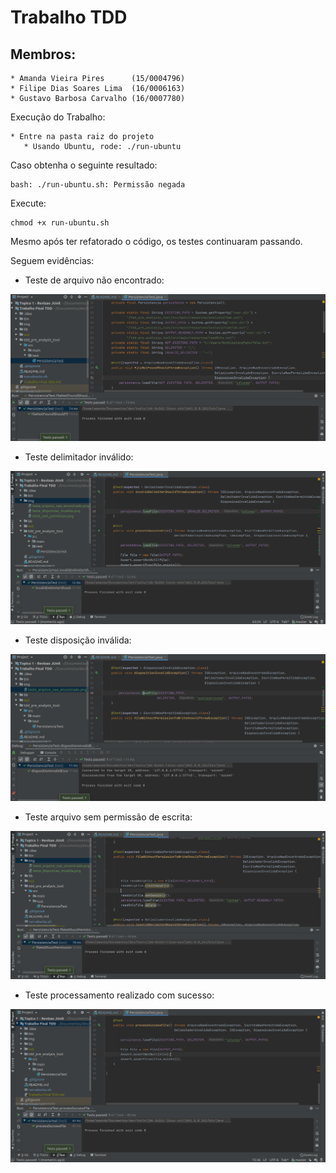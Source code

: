 # Trabalho TDD

## Membros:
	* Amanda Vieira Pires      (15/0004796) 
	* Filipe Dias Soares Lima  (16/0006163)
	* Gustavo Barbosa Carvalho (16/0007780)


Execução do Trabalho:
```
* Entre na pasta raiz do projeto
   * Usando Ubuntu, rode: ./run-ubuntu
```

Caso obtenha o seguinte resultado:

```
bash: ./run-ubuntu.sh: Permissão negada
```

Execute:

```
chmod +x run-ubuntu.sh
```

Mesmo após ter refatorado o código, os testes continuaram passando.

Seguem evidências:

* Teste de arquivo não encontrado:

<p align="center">
  <img src="./img/teste_arquivo_nao_encontrado.png">
</p>

* Teste delimitador inválido:

<p align="center">
  <img src="./img/teste_delimitador_invalido.png">
</p>

* Teste disposição inválida:

<p align="center">
  <img src="./img/teste_disposicao_invalida.png">
</p>

* Teste arquivo sem permissão de escrita:

<p align="center">
  <img src="./img/teste_sem_permissao.png">
</p>

* Teste processamento realizado com sucesso:

<p align="center">
  <img src="./img/teste_processado_sucesso.png">
</p>